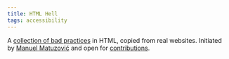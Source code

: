 ```yaml
---
title: HTML Hell
tags: accessibility
---
```

A [collection of bad practices](https://www.htmhell.dev) in HTML, copied from real websites. Initiated by [Manuel Matuzović](https://twitter.com/mmatuzo) and open for [contributions](https://www.htmhell.dev/contribution/).